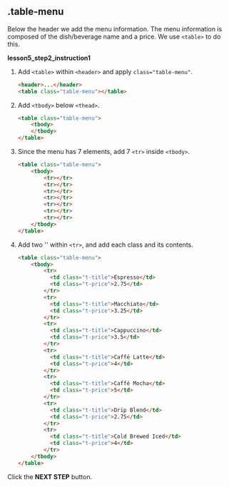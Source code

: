 ## .table-menu
Below the header we add the menu information. The menu information is composed of the dish/beverage name and a price. We use  `<table>` to do this. 

**lesson5_step2_instruction1**
1. Add `<table>` within `<header>` and apply `class="table-menu"`.
    ```html
    <header>...</header>
    <table class="table-menu"></table>
    ```

1. Add `<tbody>` below `<thead>`.
    ```html
    <table class="table-menu">
        <tbody>
        </tbody>
    </table>
    ```

1. Since the menu has 7 elements, add 7 `<tr>` inside `<tbody>`.
    ```html
    <table class="table-menu">
        <tbody>
            <tr></tr>
            <tr></tr>
            <tr></tr>
            <tr></tr>
            <tr></tr>
            <tr></tr>
            <tr></tr>
        </tbody>
    </table>
    ```

1. Add two '<td>' within `<tr>`, and add each class and its contents.
    ```html
    <table class="table-menu">
        <tbody>
            <tr>
              <td class="t-title">Espresso</td>
              <td class="t-price">2.75</td>
            </tr>
            <tr>
              <td class="t-title">Macchiato</td>
              <td class="t-price">3.25</td>
            </tr>
            <tr>
              <td class="t-title">Cappuccino</td>
              <td class="t-price">3.5</td>
            </tr>
            <tr>
              <td class="t-title">Caffé Latte</td>
              <td class="t-price">4</td>
            </tr>
            <tr>
              <td class="t-title">Caffé Mocha</td>
              <td class="t-price">5</td>
            </tr>
            <tr>
              <td class="t-title">Drip Blend</td>
              <td class="t-price">2.75</td>
            </tr>
            <tr>
              <td class="t-title">Cold Brewed Iced</td>
              <td class="t-price">4</td>
            </tr>
        </tbody>
    </table>
    ```

Click the **NEXT STEP** button.